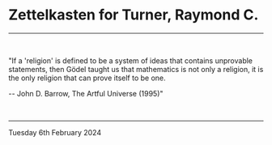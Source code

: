 # Zettelkasten for Turner, Raymond C.

---

<br>

"If a 'religion' is defined to be a system of ideas that contains unprovable statements, then Gödel taught us that mathematics is not only a religion, it is the only religion that can prove itself to be one.

 -- John D. Barrow, The Artful Universe (1995)"

</br>

---
Tuesday 6th February 2024
